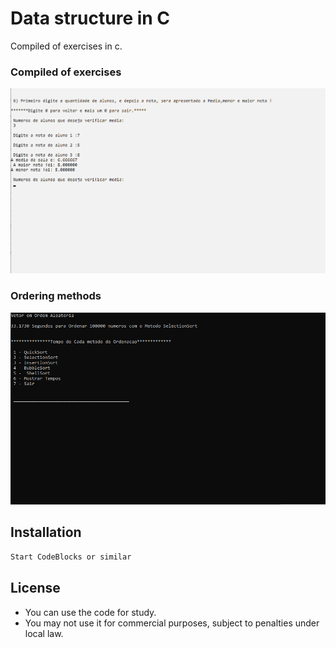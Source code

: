 # Data structure in C

Compiled of exercises in c.

### Compiled of exercises
![](1.png)

### Ordering methods
![](2.png)

## Installation


```bash
Start CodeBlocks or similar
```

## License
- You can use the code for study.
- You may not use it for commercial purposes, subject to penalties under local law.
